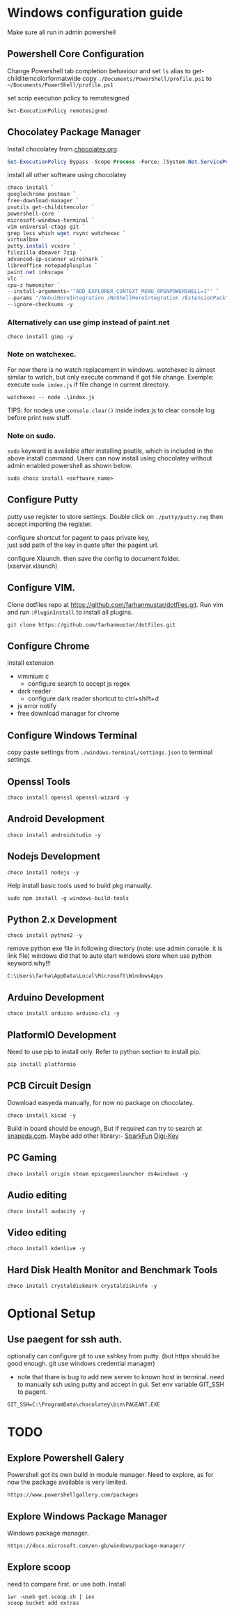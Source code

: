 # Windows configuration guide
Make sure all run in admin powershell

## Powershell Core Configuration
Change Powershell tab completion behaviour and set ```ls``` alias to get-childitemcolorformatwide
copy ```./Documents/PowerShell/profile.ps1``` to ```~/Documents/PowerShell/profile.ps1```

set scrip execution policy to remotesigned
```
Set-ExecutionPolicy remotesigned
```

## Chocolatey Package Manager
Install chocolatey from [chocolatey.org](https://chocolatey.org/install).
```powershell
Set-ExecutionPolicy Bypass -Scope Process -Force; [System.Net.ServicePointManager]::SecurityProtocol = [System.Net.ServicePointManager]::SecurityProtocol -bor 3072; iex ((New-Object System.Net.WebClient).DownloadString('https://chocolatey.org/install.ps1'))
```

install all other software using chocolatey
```powershell
choco install `
googlechrome postman `
free-download-manager `
psutils get-childitemcolor `
powershell-core `
microsoft-windows-terminal `
vim universal-ctags git `
grep less which wget rsync watchexec `
virtualbox `
putty.install vcxsrv `
filezilla dbeaver 7zip `
advanced-ip-scanner wireshark `
libreoffice notepadplusplus `
paint.net inkscape `
vlc `
cpu-z hwmonitor `
--install-arguments='"ADD_EXPLORER_CONTEXT_MENU_OPENPOWERSHELL=1"' `
--params "/NoGuiHereIntegration /NoShellHereIntegration /ExtensionPack" `
--ignore-checksums -y
```

### Alternatively can use gimp instead of paint.net
```
choco install gimp -y
```

### Note on watchexec.
For now there is no watch replacement in windows.
watchexec is almost similar to watch, but only execute command if got file change.
Exemple: execute ```node index.js``` if file change in current directory.
```
watchexec -- node .\index.js
```
TIPS: for nodejs use ```console.clear()``` inside index.js to clear console log before print new stuff.

### Note on sudo.
```sudo``` keyword is available after installing psutils, which is included in the above install command.
Users can now install using chocolatey without admin enabled powershell as shown below.
```
sudo choco install <software_name>
```

## Configure Putty
putty use register to store settings. Double click on ```./putty/putty.reg``` then accept importing the register.

configure shortcut for pagent to pass private key,   
just add path of the key in quote after the pagent url.

configure Xlaunch. then save the config to document folder. (xserver.xlaunch)

## Configure VIM.
Clone dotfiles repo at https://github.com/farhanmustar/dotfiles.git.
Run vim and run ```:PluginInstall``` to install all plugins.
```
git clone https://github.com/farhanmustar/dotfiles.git
```

## Configure Chrome
install extension
  - vimmium c
      - configure search to accept js regex
  - dark reader
      - configure dark reader shortcut to ctrl+shift+d
  - js error notify
  - free download manager for chrome

## Configure Windows Terminal
copy paste settings from ```./windows-terminal/settings.json``` to terminal settings.

## Openssl Tools
```
choco install openssl openssl-wizard -y
```

## Android  Development
```
choco install androidstudio -y
```

## Nodejs Development
```
choco install nodejs -y
```
Help install basic tools used to build pkg manually.
```
sudo npm install -g windows-build-tools
```

## Python 2.x Development
```
choco install python2 -y
```

remove python exe file in following directory (note: use admin console. it is link file)
windows did that to auto start windows store when use python keyword.why!!!
```
C:\Users\farha\AppData\Local\Microsoft\WindowsApps
```

## Arduino Development
```
choco install arduino arduino-cli -y
```

## PlatformIO Development
Need to use pip to install only. Refer to python section to install pip.
```
pip install platformio
```

## PCB Circuit Design
Download easyeda manually, for now no package on chocolatey.
```
choco install kicad -y
```
Build in board should be enough, But if required can try to search at [snapeda.com](https://www.snapeda.com/kicad/).
Maybe add other library:-
[SparkFun](https://github.com/sparkfun/SparkFun-KiCad-Libraries.git)
[Digi-Key](https://github.com/Digi-Key/digikey-kicad-library.git)

## PC Gaming
```
choco install origin steam epicgameslauncher ds4windows -y
```

## Audio editing
```
choco install audacity -y
```

## Video editing
```
choco install kdenlive -y
```

## Hard Disk Health Monitor and Benchmark Tools
```
choco install crystaldiskmark crystaldiskinfo -y
```

# Optional Setup
## Use paegent for ssh auth.
optionally can configure git to use sshkey from putty. (but https should be good enough. git use windows credential manager)
  - note that thare is bug to add new server to known host in terminal. need to manually ssh using putty and accept in gui.
Set env variable GIT_SSH to pagent.
```
GIT_SSH=C:\ProgramData\chocolatey\bin\PAGEANT.EXE
```

# TODO

## Explore Powershell Galery
Powershell got its own build in module manager. Need to explore, as for now the package available is very limited.
```
https://www.powershellgallery.com/packages
```

## Explore Windows Package Manager
Windows package manager.
```
https://docs.microsoft.com/en-gb/windows/package-manager/
```

## Explore scoop
need to compare first. or use both.
Install
```
iwr -useb get.scoop.sh | iex
scoop bucket add extras
```
